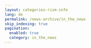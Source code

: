 ```yaml
---
layout: categories-rism-info
lang: de
permalink: /news-archive/in_the_news
skip_indexing: true
pagination: 
  enabled: true
  category: in_the_news
---
```

